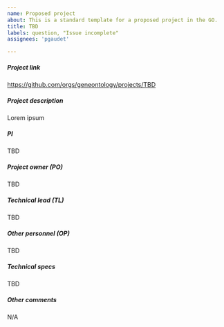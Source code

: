 ```yaml
---
name: Proposed project
about: This is a standard template for a proposed project in the GO.
title: TBD
labels: question, "Issue incomplete"
assignees: 'pgaudet'

---
```


##### Project link
https://github.com/orgs/geneontology/projects/TBD

##### Project description
Lorem ipsum

##### PI
TBD

##### Project owner (PO)
TBD

##### Technical lead (TL)
TBD

##### Other personnel (OP)
TBD

##### Technical specs
TBD

##### Other comments
N/A
